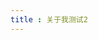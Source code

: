 ```yaml
---
title : 关于我测试2
---
```

<!-- ## 这是关于我第二
123213 -->
<!-- <img class="zoom-custom-imgs"  :src="$withBase('/image/1613990992(1).jpg')" alt="mixureSecure"> -->
